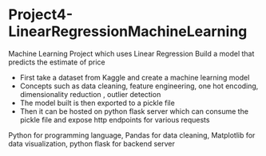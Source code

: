 # Project4-LinearRegressionMachineLearning
Machine Learning Project which uses Linear Regression
Build a model that predicts the estimate of price 

-	First take a dataset from Kaggle and create a machine learning model
-	Concepts such as data cleaning, feature engineering, one hot encoding, dimensionality reduction , outlier detection 
-	The model built is then  exported to a pickle file 
-	Then it can be  hosted on python flask server which can consume the pickle file and expose http endpoints for various requests 

Python for programming language, Pandas for data cleaning, Matplotlib for data visualization, python flask for backend server

